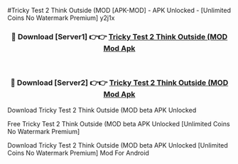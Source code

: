 #Tricky Test 2 Think Outside (MOD [APK-MOD] - APK Unlocked - [Unlimited Coins No Watermark Premium] y2j1x



<div align="center">

<h3>🔴 Download [Server1] 👉👉 <a href="https://momento.my/?title=Tricky_Test_2_Think_Outside_(MOD">Tricky Test 2 Think Outside (MOD Mod Apk</a></h3><br>

<h3>🔴 Download [Server2] 👉👉 <a href="https://momento.my/?title=Tricky_Test_2_Think_Outside_(MOD">Tricky Test 2 Think Outside (MOD Mod Apk</a></h3>
</div>



Download Tricky Test 2 Think Outside (MOD beta APK Unlocked

Free Tricky Test 2 Think Outside (MOD beta APK Unlocked [Unlimited Coins No Watermark Premium]

Download Tricky Test 2 Think Outside (MOD beta APK Unlocked [Unlimited Coins No Watermark Premium] Mod For Android
